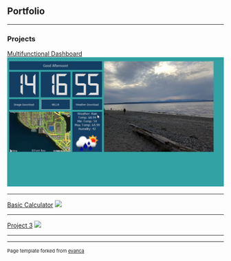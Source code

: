 ## Portfolio

---

### Projects 

[Multifunctional Dashboard](/sample_page)
<img src="images/DesktopApp.jpg?raw=true"/>

---
[Basic Calculator](/pdf/sample_presentation.pdf)
<img src="images/dummy_thumbnail.jpg?raw=true"/>

---
[Project 3](http://example.com/)
<img src="images/dummy_thumbnail.jpg?raw=true"/>

---






---
<p style="font-size:11px">Page template forked from <a href="https://github.com/evanca/quick-portfolio">evanca</a></p>
<!-- Remove above link if you don't want to attibute -->
